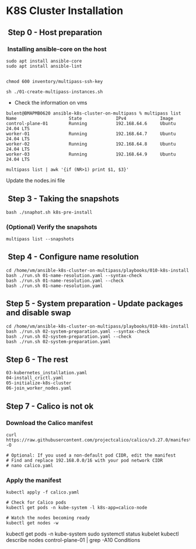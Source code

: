 # K8S Cluster Installation

##  Step 0 - Host preparation

###  Installing ansible-core on the host

```shell
sudo apt install ansible-core
sudo apt install ansible-lint


```


```shell
chmod 600 inventory/multipass-ssh-key

```

```shell
sh ./01-create-multipass-instances.sh
```

- Check the information on vms

```shell
bulent@BMAPMB0620 ansible-k8s-cluster-on-multipass % multipass list
Name                    State             IPv4             Image
control-plane-01        Running           192.168.64.6     Ubuntu 24.04 LTS
worker-01               Running           192.168.64.7     Ubuntu 24.04 LTS
worker-02               Running           192.168.64.8     Ubuntu 24.04 LTS
worker-03               Running           192.168.64.9     Ubuntu 24.04 LTS
```

```shell
multipass list | awk '{if (NR>1) print $1, $3}'

```

Update the nodes.ini file

##  Step 3 - Taking the snapshots

```shell
bash ./snaphot.sh k8s-pre-install
```

### (Optional) Verify the snapshots

```shell
multipass list --snapshots

```

##  Step 4 - Configure name resolution

```shell
cd /home/vm/ansible-k8s-cluster-on-multipass/playbooks/010-k8s-install
bash ./run.sh 01-name-resolution.yaml --syntax-check
bash ./run.sh 01-name-resolution.yaml --check
bash ./run.sh 01-name-resolution.yaml 

```

## Step 5 - System preparation - Update packages and disable swap

```shell
cd /home/vm/ansible-k8s-cluster-on-multipass/playbooks/010-k8s-install
bash ./run.sh 02-system-preparation.yaml --syntax-check
bash ./run.sh 02-system-preparation.yaml --check
bash ./run.sh 02-system-preparation.yaml 

```
## Step 6 - The rest

```shell
03-kubernetes_installation.yaml
04-install_crictl.yaml
05-initialize-k8s-cluster
06-join_worker_nodes.yaml
```

## Step 7 - Calico is not ok

### Download the Calico manifest

```shell
curl https://raw.githubusercontent.com/projectcalico/calico/v3.27.0/manifests/calico.yaml -O

```

```shell
# Optional: If you used a non-default pod CIDR, edit the manifest
# Find and replace 192.168.0.0/16 with your pod network CIDR
# nano calico.yaml
```

### Apply the manifest

```shell
kubectl apply -f calico.yaml
```


```shell
# Check for Calico pods
kubectl get pods -n kube-system -l k8s-app=calico-node

# Watch the nodes becoming ready
kubectl get nodes -w
```

kubectl get pods -n kube-system
sudo systemctl status kubelet
kubectl describe nodes control-plane-01 | grep -A10 Conditions